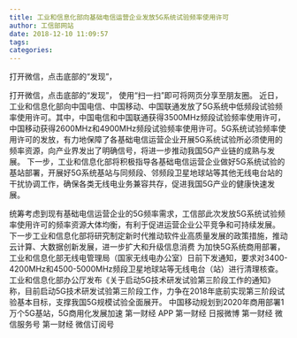 ```yaml
---
title: 工业和信息化部向基础电信运营企业发放5G系统试验频率使用许可
author: 工信部网站
date: 2018-12-10 11:09:57
tags: 
categories: 
---
```

打开微信，点击底部的“发现”，
<!-- more -->
打开微信，点击底部的“发现”，
使用“扫一扫”即可将网页分享至朋友圈。
近日，工业和信息化部向中国电信、中国移动、中国联通发放了5G系统中低频段试验频率使用许可。其中，中国电信和中国联通获得3500MHz频段试验频率使用许可，中国移动获得2600MHz和4900MHz频段试验频率使用许可。5G系统试验频率使用许可的发放，有力地保障了各基础电信运营企业开展5G系统试验所必须使用的频率资源，向产业界发出了明确信号，将进一步推动我国5G产业链的成熟与发展。
下一步，工业和信息化部将积极指导各基础电信运营企业做好5G系统试验的基站部署，开展好5G系统基站与同频段、邻频段卫星地球站等其他无线电台站的干扰协调工作，确保各类无线电业务兼容共存，促进我国5G产业的健康快速发展。
 
 
统筹考虑到现有基础电信运营企业的5G频率需求，工信部此次发放5G系统试验频率使用许可的频率资源大体均衡，有利于促进运营企业公平竞争和可持续发展。
下一步工业和信息化部将研究制定新时代推动软件业高质量发展的政策措施，推动云计算、大数据创新发展，进一步扩大和升级信息消费
为加快5G系统商用部署，工业和信息化部无线电管理局（国家无线电办公室）日前下发通知，要求对3400-4200MHz和4500-5000MHz频段卫星地球站等无线电台（站）进行清理核查。
工业和信息化部办公厅发布《关于启动5G技术研发试验第三阶段工作的通知》称，目前启动5G技术研发试验第三阶段工作，力争在2018年底前实现第三阶段试验基本目标，支撑我国5G规模试验全面展开。
中国移动规划到2020年商用部署1万个5G基站，5G商用化发展加速
第一财经
APP
第一财经
日报微博
第一财经
微信服务号
第一财经
微信订阅号
